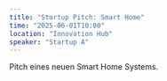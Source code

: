 ```yaml
---
title: "Startup Pitch: Smart Home"
time: "2025-06-01T10:00"
location: "Innovation Hub"
speaker: "Startup A"
---
```

Pitch eines neuen Smart Home Systems.
